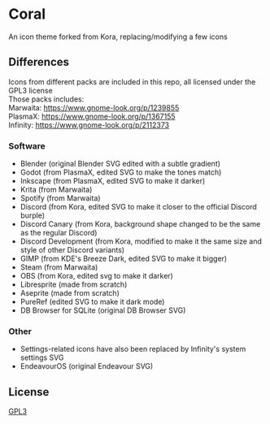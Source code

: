 # Coral
An icon theme forked from Kora, replacing/modifying a few icons

## Differences
Icons from different packs are included in this repo, all licensed under the GPL3 license  
Those packs includes:  
Marwaita: https://www.gnome-look.org/p/1239855  
PlasmaX: https://www.gnome-look.org/p/1367155  
Infinity: https://www.gnome-look.org/p/2112373  

### Software
- Blender (original Blender SVG edited with a subtle gradient)
- Godot (from PlasmaX, edited SVG to make the tones match)
- Inkscape (from PlasmaX, edited SVG to make it darker)
- Krita (from Marwaita)
- Spotify (from Marwaita)
- Discord (from Kora, edited SVG to make it closer to the official Discord burple)
- Discord Canary (from Kora, background shape changed to be the same as the regular Discord)
- Discord Development (from Kora, modified to make it the same size and style of other Discord variants)
- GIMP (from KDE's Breeze Dark, edited SVG to make it bigger)
- Steam (from Marwaita)
- OBS (from Kora, edited svg to make it darker)
- Libresprite (made from scratch)
- Aseprite (made from scratch)
- PureRef (edited SVG to make it dark mode)
- DB Browser for SQLite (original DB Browser SVG)

### Other
- Settings-related icons have also been replaced by Infinity's system settings SVG
- EndeavourOS (original Endeavour SVG)

## License
[GPL3](https://www.gnu.org/licenses/gpl-3.0-standalone.html)